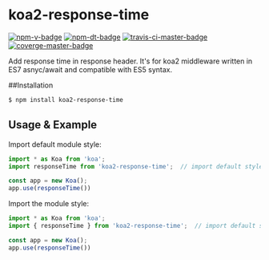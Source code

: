 # koa2-response-time

[![npm-v-badge][npm-v-badge]][npm-url] [![npm-dt-badge][npm-dt-badge]][npm-url] [![travis-ci-master-badge][travis-ci-master-badge]][travis-ci-url] [![coverge-master-badge][coverge-master-badge]][coverge-master-url]

Add response time in response header. It's for koa2 middleware written in ES7 asnyc/await and compatible with ES5 syntax.

##Installation

```bash
$ npm install koa2-response-time
```

## Usage & Example

Import default module style:
```javascript
import * as Koa from 'koa';
import responseTime from 'koa2-response-time';  // import default style

const app = new Koa();
app.use(responseTime())
```

Import the module style:
```javascript
import * as Koa from 'koa';
import { responseTime } from 'koa2-response-time';  // import default style

const app = new Koa();
app.use(responseTime())
```


[travis-ci-master-badge]: https://api.travis-ci.org/TonyPythoneer/koa2-response-time.svg?branch=master
[travis-ci-develop-badge]: https://api.travis-ci.org/TonyPythoneer/koa2-response-time.svg?branch=develop
[travis-ci-url]: https://travis-ci.org/TonyPythoneer/koa2-response-time

[coverge-master-badge]: https://codecov.io/gh/TonyPythoneer/koa2-response-time/branch/master/graph/badge.svg
[coverge-master-url]: https://codecov.io/gh/TonyPythoneer/koa2-response-time/branch/master
[coverge-develop-badge]: https://codecov.io/gh/TonyPythoneer/koa2-response-time/branch/develop/graph/badge.svg
[coverge-develop-url]: https://codecov.io/gh/TonyPythoneer/koa2-response-time/branch/develop

[npm-v-badge]: https://img.shields.io/npm/v/koa2-response-time.svg
[npm-dt-badge]: https://img.shields.io/npm/dt/koa2-response-time.svg
[npm-url]: https://www.npmjs.com/package/koa2-response-time
